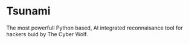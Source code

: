 # Tsunami
The most powerfull Python based, AI integrated reconnaisance tool for hackers buid by The Cyber Wolf. 

